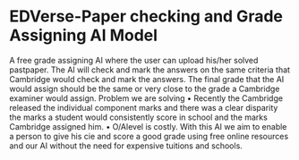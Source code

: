 # EDVerse-Paper checking and Grade Assigning AI Model
A free grade assigning AI where the user can upload his/her solved pastpaper. The AI will check and mark the answers on the same criteria that Cambridge would check and mark the answers. The final grade that the AI would assign should be the same or very close to the grade a Cambridge examiner would assign.
Problem we are solving
•	Recently the Cambridge released the individual component marks and there was a clear disparity the marks a student would consistently score in school and the marks Cambridge assigned him.
•	O/Alevel is costly. With this AI we aim to enable a person to give his cie and score a good grade using free online resources and our AI without the need for expensive tuitions and schools.
